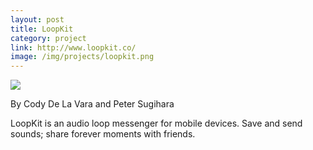 ```yaml
---
layout: post
title: LoopKit
category: project
link: http://www.loopkit.co/
image: /img/projects/loopkit.png
---
```


<div class="project-image">
<a href="{{ page.link }}"><img src="{{ page.image }}" /></a>
</div>

<div class="project-description">
<p>By Cody De La Vara and Peter Sugihara</p>

<p>LoopKit is an audio loop messenger for mobile devices. Save and send sounds; share forever moments with friends.</p>
</div>
